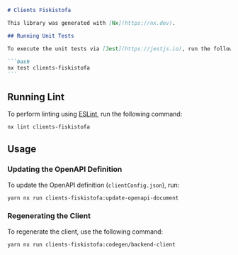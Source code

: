 ````markdown
# Clients Fiskistofa

This library was generated with [Nx](https://nx.dev).

## Running Unit Tests

To execute the unit tests via [Jest](https://jestjs.io), run the following command:

```bash
nx test clients-fiskistofa
```
````

## Running Lint

To perform linting using [ESLint](https://eslint.org/), run the following command:

```bash
nx lint clients-fiskistofa
```

## Usage

### Updating the OpenAPI Definition

To update the OpenAPI definition (`clientConfig.json`), run:

```bash
yarn nx run clients-fiskistofa:update-openapi-document
```

### Regenerating the Client

To regenerate the client, use the following command:

```bash
yarn nx run clients-fiskistofa:codegen/backend-client
```

```

```
